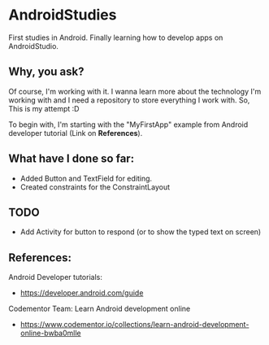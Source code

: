 # AndroidStudies
First studies in Android. Finally learning how to develop apps on AndroidStudio.

## Why, you ask?
Of course, I'm working with it. I wanna learn more about the technology I'm working with and I need a repository to store everything I work with.
So, This is my attempt :D

To begin with, I'm starting with the "MyFirstApp" example from Android developer tutorial (Link on **References**).
## What have I done so far:
 - Added Button and TextField for editing.
 - Created constraints for the ConstraintLayout

## TODO
 - Add Activity for button to respond (or to show the typed text on screen)

## References:

Android Developer tutorials:

- https://developer.android.com/guide

Codementor Team: Learn Android development online

- https://www.codementor.io/collections/learn-android-development-online-bwba0mlle